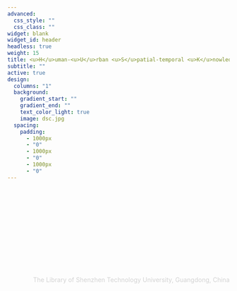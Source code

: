 ```yaml
---
advanced:
  css_style: ""
  css_class: ""
widget: blank
widget_id: header
headless: true
weight: 15
title: <u>H</u>uman-<u>U</u>rban <u>S</u>patial-temporal <u>K</u>nowledge discoover<u>Y</u>
subtitle: ""
active: true
design:
  columns: "1"
  background:
    gradient_start: ""
    gradient_end: ""
    text_color_light: true
    image: dsc.jpg
  spacing:
    padding:
      - 1000px
      - "0"
      - 1000px
      - "0"
      - 1000px
      - "0"
---
```

<br/><br/><br/><br/><br/><br/><br/><br/><br/><br/><br/>
<div style="text-align: right"> <span style="color:lightgray">The Library of Shenzhen Technology University, Guangdong, China </span></div>